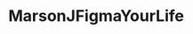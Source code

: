 # MarsonJFigmaYourLife
<!-- Jeriah Marson 

 // 10/25/2023 

 // Figma your life 

 // i followed my figma design and made a website about Sly Cooper 

 // Peer reviewr: Natalia Cardona

// Peer review: Everything looks good, I like the story and how everything is laid out. I would say for next time to have the navbar up at top other than that good job!!
